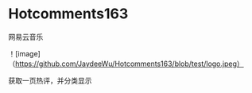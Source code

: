 # Hotcomments163
网易云音乐

！[image]（https://github.com/JaydeeWu/Hotcomments163/blob/test/logo.jpeg）

获取一页热评，并分类显示
